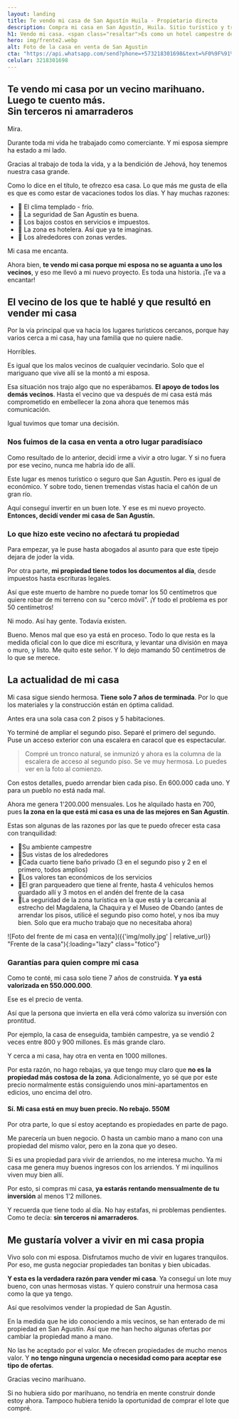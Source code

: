 ```yaml
---
layout: landing
title: Te vendo mi casa de San Agustín Huila - Propietario directo
description: Compra mi casa en San Agustín, Huila. Sitio turístico y tranquilo. ¿Y te gusta pagar comisión? Aquí no. Te atiendo yo, el propietario, directamente.
h1: Vendo mi casa. <span class="resaltar">Es como un hotel campestre de vacaciones</span>
hero: img/frente2.webp
alt: Foto de la casa en venta de San Agustin
cta: "https://api.whatsapp.com/send?phone=+573218301698&text=%F0%9F%91%B7%F0%9F%8F%BC%20Hola.%20Por%20favor,%20reg%C3%A1lame%20m%C3%A1s%20informaci%C3%B3n%20sobre%20tu%20casa%20en%20venta"
celular: 3218301698
---
```

## Te vendo mi casa por un vecino marihuano. Luego te cuento más.<br> Sin terceros ni amarraderos

Mira.

Durante toda mi vida he trabajado como comerciante. Y mi esposa siempre ha estado a mi lado.

Gracias al trabajo de toda la vida, y a la bendición de Jehová, hoy tenemos nuestra casa grande.

Como lo dice en el título, te ofrezco esa casa. Lo que más me gusta de ella es que es como estar de vacaciones todos los días. Y hay muchas razones:

* 🔹 El clima templado - frío.
* 🔹 La seguridad de San Agustín es buena.
* 🔹 Los bajos costos en servicios e impuestos.
* 🔹 La zona es hotelera. Así que ya te imaginas.
* 🔹 Los alrededores con zonas verdes.

Mi casa me encanta.

Ahora bien, **te vendo mi casa porque mi esposa no se aguanta a uno los vecinos**, y eso me llevó a mi nuevo proyecto. Es toda una historia. ¡Te va a encantar!

## El vecino de los que te hablé y que resultó en vender mi casa

Por la vía principal que va hacia los lugares turísticos cercanos, porque hay varios cerca a mi casa, hay una familia que no quiere nadie.

Horribles.

Es igual que los malos vecinos de cualquier vecindario. Solo que el mariguano que vive allí se la montó a mi esposa.

Esa situación nos trajo algo que no esperábamos. **El apoyo de todos los demás vecinos**. Hasta el vecino que va después de mi casa está más comprometido en embellecer la zona ahora que tenemos más comunicación.

Igual tuvimos que tomar una decisión.

### Nos fuimos de la casa en venta a otro lugar paradisíaco

Como resultado de lo anterior, decidí irme a vivir a otro lugar. Y si no fuera por ese vecino, nunca me habría ido de allí.

Este lugar es menos turístico o seguro que San Agustín. Pero es igual de económico. Y sobre todo, tienen tremendas vistas hacia el cañón de un gran río.

Aquí conseguí invertir en un buen lote. Y ese es mi nuevo proyecto. **Entonces, decidí vender mi casa de San Agustín.**

### Lo que hizo este vecino no afectará tu propiedad

Para empezar, ya le puse hasta abogados al asunto para que este tipejo dejara de joder la vida.

Por otra parte, **mi propiedad tiene todos los documentos al día**, desde impuestos hasta escrituras legales.

Así que este muerto de hambre no puede tomar los 50 centímetros que quiere robar de mi terreno con su "cerco móvil". ¡Y todo el problema es por 50 centímetros!

Ni modo. Así hay gente. Todavía existen.

Bueno. Menos mal que eso ya está en proceso. Todo lo que resta es la medida oficial con lo que dice mi escritura, y levantar una división en maya o muro, y listo. Me quito este señor. Y lo dejo mamando 50 centímetros de lo que se merece.

## La actualidad de mi casa

Mi casa sigue siendo hermosa. **Tiene solo 7 años de terminada**. Por lo que los materiales y la construcción están en óptima calidad.

Antes era una sola casa con 2 pisos y 5 habitaciones.

Yo terminé de ampliar el segundo piso. Separé el primero del segundo. Puse un acceso exterior con una escalera en caracol que es espectacular.

>Compré un tronco natural, se inmunizó y ahora es la columna de la escalera de acceso al segundo piso. Se ve muy hermosa. Lo puedes ver en la foto al comienzo.

Con estos detalles, puedo arrendar bien cada piso. En 600.000 cada uno. Y para un pueblo no está nada mal.

Ahora me genera 1'200.000 mensuales. Los he alquilado hasta en 700, pues **la zona en la que está mi casa es una de las mejores en San Agustín**.

Estas son algunas de las razones por las que te puedo ofrecer esta casa con tranquilidad:

* 🔹Su ambiente campestre
* 🔹Sus vistas de los alrededores
* 🔹Cada cuarto tiene baño privado (3 en el segundo piso y 2 en el primero, todos amplios)
* 🔹Los valores tan económicos de los servicios
* 🔹El gran parqueadero que tiene al frente, hasta 4 vehículos hemos guardado allí y 3 motos en el andén del frente de la casa
* 🔹La seguridad de la zona turística en la que está y la cercanía al estrecho del Magdalena, la Chaquira y el Museo de Obando (antes de arrendar los pisos, utilicé el segundo piso como hotel, y nos iba muy bien. Solo que era mucho trabajo que no necesitaba ahora)

![Foto del frente de mi casa en venta]({{'img/molly.jpg' | relative_url}} "Frente de la casa"){:loading="lazy" class="fotico"}  

### Garantías para quien compre mi casa

Como te conté, mi casa solo tiene 7 años de construida. **Y ya está valorizada en 550.000.000**.

Ese es el precio de venta.

Así que la persona que invierta en ella verá cómo valoriza su inversión con prontitud.

Por ejemplo, la casa de enseguida, también campestre, ya se vendió 2 veces entre 800 y 900 millones. Es más grande claro.

Y cerca a mi casa, hay otra en venta en 1000 millones.

Por esta razón, no hago rebajas, ya que tengo muy claro que **no es la propiedad más costosa de la zona**. Adicionalmente, yo sé que por este precio normalmente estás consiguiendo unos mini-apartamentos en edicios, uno encima del otro.

#### Sí. Mi casa está en muy buen precio. No rebajo. 550M

Por otra parte, lo que sí estoy aceptando es propiedades en parte de pago.

Me parecería un buen negocio. O hasta un cambio mano a mano con una propiedad del mismo valor, pero en la zona que yo deseo.

Si es una propiedad para vivir de arriendos, no me interesa mucho. Ya mi casa me genera muy buenos ingresos con los arriendos. Y mi inquilinos viven muy bien allí.

Por esto, si compras mi casa, **ya estarás rentando mensualmente de tu inversión** al menos 1'2 millones.

Y recuerda que tiene todo al día. No hay estafas, ni problemas pendientes. Como te decía: **sin terceros ni amarraderos**.

## Me gustaría volver a vivir en mi casa propia

Vivo solo con mi esposa. Disfrutamos mucho de vivir en lugares tranquilos. Por eso, me gusta negociar propiedades tan bonitas y bien ubicadas.

**Y esta es la verdadera razón para vender mi casa**. Ya conseguí un lote muy bueno, con unas hermosas vistas. Y quiero construir una hermosa casa como la que ya tengo.

Así que resolvimos vender la propiedad de San Agustín.

En la medida que he ido conociendo a mis vecinos, se han enterado de mi propiedad en San Agustín. Así que me han hecho algunas ofertas por cambiar la propiedad mano a mano.

No las he aceptado por el valor. Me ofrecen propiedades de mucho menos valor. Y **no tengo ninguna urgencia o necesidad como para aceptar ese tipo de ofertas**.

Gracias vecino marihuano.

Si no hubiera sido por marihuano, no tendría en mente construir donde estoy ahora. Tampoco hubiera tenido la oportunidad de comprar el lote que compré.
